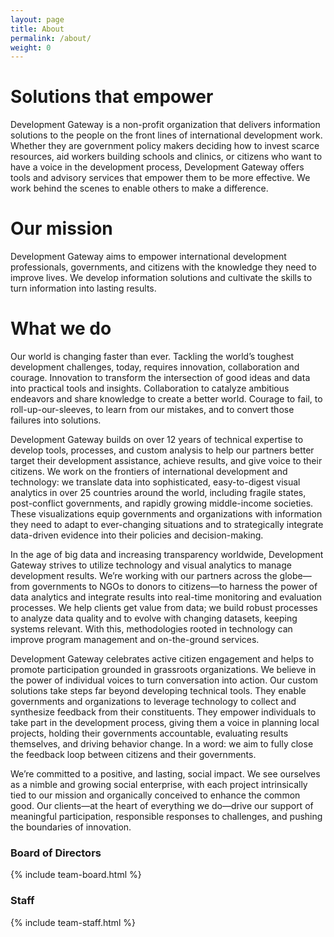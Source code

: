 ```yaml
---
layout: page
title: About
permalink: /about/
weight: 0
---
```


# Solutions that empower

Development Gateway is a non-profit organization that delivers information solutions to the people on the front lines of international development work. Whether they are government policy makers deciding how to invest scarce resources, aid workers building schools and clinics, or citizens who want to have a voice in the development process, Development Gateway offers tools and advisory services that empower them to be more effective. We work behind the scenes to enable others to make a difference.

# Our mission

Development Gateway aims to empower international development professionals, governments, and citizens with the knowledge they need to improve lives. We develop information solutions and cultivate the skills to turn information into lasting results.

# What we do

Our world is changing faster than ever. Tackling the world’s toughest development challenges, today, requires innovation, collaboration and courage. Innovation to transform the intersection of good ideas and data into practical tools and insights. Collaboration to catalyze ambitious endeavors and share knowledge to create a better world. Courage to fail, to roll-up-our-sleeves, to learn from our mistakes, and to convert those failures into solutions.

Development Gateway builds on over 12 years of technical expertise to develop tools, processes, and custom analysis to help our partners better target their development assistance, achieve results, and give voice to their citizens. We work on the frontiers of international development and technology: we translate data into sophisticated, easy-to-digest visual analytics in over 25 countries around the world, including fragile states, post-conflict governments, and rapidly growing middle-income societies. These visualizations equip governments and organizations with information they need to adapt to ever-changing situations and to strategically integrate data-driven evidence into their policies and decision-making.

In the age of big data and increasing transparency worldwide, Development Gateway strives to utilize technology and visual analytics to manage development results. We’re working with our partners across the globe—from governments to NGOs to donors to citizens—to harness the power of data analytics and integrate results into real-time monitoring and evaluation processes. We help clients get value from data; we build robust processes to analyze data quality and to evolve with changing datasets, keeping systems relevant. With this, methodologies rooted in technology can improve program management and on-the-ground services.

Development Gateway celebrates active citizen engagement and helps to promote participation grounded in grassroots organizations. We believe in the power of individual voices to turn conversation into action. Our custom solutions take steps far beyond developing technical tools. They enable governments and organizations to leverage technology to collect and synthesize feedback from their constituents. They empower individuals to take part in the development process, giving them a voice in planning local projects, holding their governments accountable, evaluating results themselves, and driving behavior change. In a word: we aim to fully close the feedback loop between citizens and their governments.

We’re committed to a positive, and lasting, social impact. We see ourselves as a nimble and growing social enterprise, with each project intrinsically tied to our mission and organically conceived to enhance the common good. Our clients—at the heart of everything we do—drive our support of meaningful participation, responsible responses to challenges, and pushing the boundaries of innovation.


<h3>Board of Directors</h3>

{% include team-board.html %}



<h3>Staff</h3>

{% include team-staff.html %}
